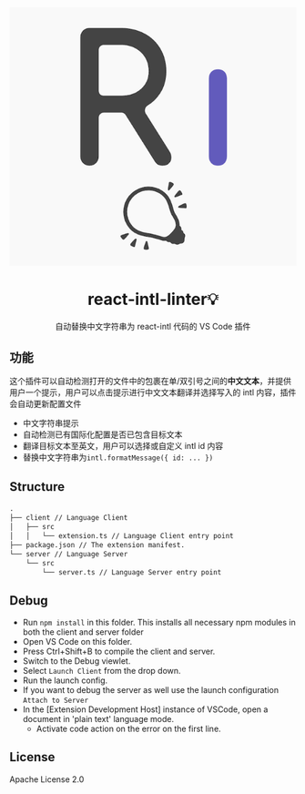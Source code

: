<div align="center">

![](./icon.png)
# react-intl-linter💡
自动替换中文字符串为 react-intl 代码的 VS Code 插件

</div>


## 功能

这个插件可以自动检测打开的文件中的包裹在单/双引号之间的**中文文本**，并提供用户一个提示，用户可以点击提示进行中文文本翻译并选择写入的 intl 内容，插件会自动更新配置文件
- 中文字符串提示
- 自动检测已有国际化配置是否已包含目标文本
- 翻译目标文本至英文，用户可以选择或自定义 intl id 内容
- 替换中文字符串为`intl.formatMessage({ id: ... })`


## Structure

```
.
├── client // Language Client
│   ├── src
│   │   └── extension.ts // Language Client entry point
├── package.json // The extension manifest.
└── server // Language Server
    └── src
        └── server.ts // Language Server entry point
```

## Debug

- Run `npm install` in this folder. This installs all necessary npm modules in both the client and server folder
- Open VS Code on this folder.
- Press Ctrl+Shift+B to compile the client and server.
- Switch to the Debug viewlet.
- Select `Launch Client` from the drop down.
- Run the launch config.
- If you want to debug the server as well use the launch configuration `Attach to Server`
- In the [Extension Development Host] instance of VSCode, open a document in 'plain text' language mode.
  - Activate code action on the error on the first line.

## License
Apache License 2.0